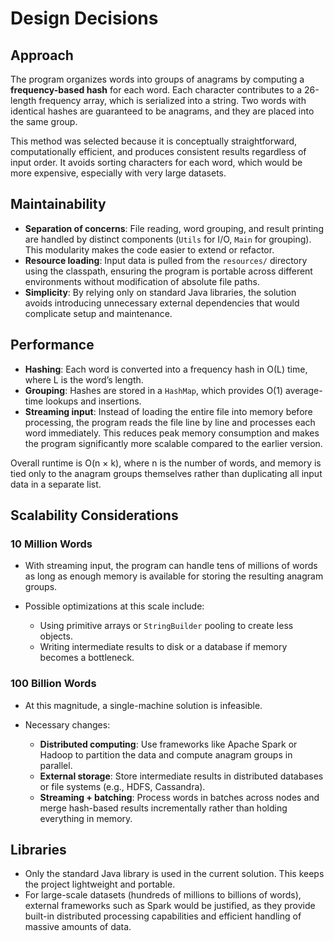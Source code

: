 # Design Decisions

## Approach

The program organizes words into groups of anagrams by computing a **frequency-based hash** for each word. Each character contributes to a 26-length frequency array, which is serialized into a string. Two words with identical hashes are guaranteed to be anagrams, and they are placed into the same group.

This method was selected because it is conceptually straightforward, computationally efficient, and produces consistent results regardless of input order. It avoids sorting characters for each word, which would be more expensive, especially with very large datasets.

## Maintainability

* **Separation of concerns**: File reading, word grouping, and result printing are handled by distinct components (`Utils` for I/O, `Main` for grouping). This modularity makes the code easier to extend or refactor.
* **Resource loading**: Input data is pulled from the `resources/` directory using the classpath, ensuring the program is portable across different environments without modification of absolute file paths.
* **Simplicity**: By relying only on standard Java libraries, the solution avoids introducing unnecessary external dependencies that would complicate setup and maintenance.

## Performance

* **Hashing**: Each word is converted into a frequency hash in O(L) time, where L is the word’s length.
* **Grouping**: Hashes are stored in a `HashMap`, which provides O(1) average-time lookups and insertions.
* **Streaming input**: Instead of loading the entire file into memory before processing, the program reads the file line by line and processes each word immediately. This reduces peak memory consumption and makes the program significantly more scalable compared to the earlier version.

Overall runtime is O(n × k), where n is the number of words, and memory is tied only to the anagram groups themselves rather than duplicating all input data in a separate list.

## Scalability Considerations

### 10 Million Words

* With streaming input, the program can handle tens of millions of words as long as enough memory is available for storing the resulting anagram groups.
* Possible optimizations at this scale include:

  * Using primitive arrays or `StringBuilder` pooling to create less objects.
  * Writing intermediate results to disk or a database if memory becomes a bottleneck.

### 100 Billion Words

* At this magnitude, a single-machine solution is infeasible.
* Necessary changes:

  * **Distributed computing**: Use frameworks like Apache Spark or Hadoop to partition the data and compute anagram groups in parallel.
  * **External storage**: Store intermediate results in distributed databases or file systems (e.g., HDFS, Cassandra).
  * **Streaming + batching**: Process words in batches across nodes and merge hash-based results incrementally rather than holding everything in memory.

## Libraries

* Only the standard Java library is used in the current solution. This keeps the project lightweight and portable.
* For large-scale datasets (hundreds of millions to billions of words), external frameworks such as Spark would be justified, as they provide built-in distributed processing capabilities and efficient handling of massive amounts of data.
